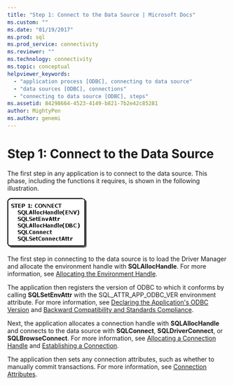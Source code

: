 ```yaml
---
title: "Step 1: Connect to the Data Source | Microsoft Docs"
ms.custom: ""
ms.date: "01/19/2017"
ms.prod: sql
ms.prod_service: connectivity
ms.reviewer: ""
ms.technology: connectivity
ms.topic: conceptual
helpviewer_keywords: 
  - "application process [ODBC], connecting to data source"
  - "data sources [ODBC], connections"
  - "connecting to data source [ODBC], steps"
ms.assetid: 84298664-4523-4149-b821-7b2e42c85281
author: MightyPen
ms.author: genemi
---
```

# Step 1: Connect to the Data Source
The first step in any application is to connect to the data source. This phase, including the functions it requires, is shown in the following illustration.  
  
 ![Connecting to the data source in an ODBC app](../../../odbc/reference/develop-app/media/pr11.gif "pr11")  
  
 The first step in connecting to the data source is to load the Driver Manager and allocate the environment handle with **SQLAllocHandle**. For more information, see [Allocating the Environment Handle](../../../odbc/reference/develop-app/allocating-the-environment-handle.md).  
  
 The application then registers the version of ODBC to which it conforms by calling **SQLSetEnvAttr** with the SQL_ATTR_APP_ODBC_VER environment attribute. For more information, see [Declaring the Application's ODBC Version](../../../odbc/reference/develop-app/declaring-the-application-s-odbc-version.md) and [Backward Compatibility and Standards Compliance](../../../odbc/reference/develop-app/backward-compatibility-and-standards-compliance.md).  
  
 Next, the application allocates a connection handle with **SQLAllocHandle** and connects to the data source with **SQLConnect**, **SQLDriverConnect**, or **SQLBrowseConnect**. For more information, see [Allocating a Connection Handle](../../../odbc/reference/develop-app/allocating-a-connection-handle-odbc.md) and [Establishing a Connection](../../../odbc/reference/develop-app/establishing-a-connection.md).  
  
 The application then sets any connection attributes, such as whether to manually commit transactions. For more information, see [Connection Attributes](../../../odbc/reference/develop-app/connection-attributes.md).

